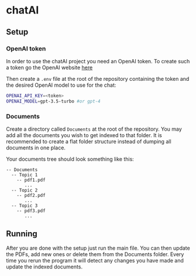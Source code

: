 # chatAI

## Setup

### OpenAI token

In order to use the chatAI project you need an OpenAI token.
To create such a token go the OpenAI website [here](https://platform.openai.com/overview)

Then create a `.env` file at the root of the repository containing the token and the desired
OpenAI model to use for the chat:

```bash
OPENAI_API_KEY=<token>
OPENAI_MODEL=gpt-3.5-turbo #or gpt-4
```

### Documents

Create a directory called `Documents` at the root of the repository.
You may add all the documents you wish to get indexed to that folder.
It is recommended to create a flat folder structure instead of dumping
all documents in one place.

Your documents tree should look something like this:

```text
-- Documents
  -- Topic 1
    -- pdf1.pdf
       ...
  -- Topic 2
    -- pdf2.pdf
       ...
  -- Topic 3
    -- pdf3.pdf
       ...
```

## Running

After you are done with the setup just run the main file.
You can then update the PDFs, add new ones or delete them from the 
Documents folder. Every time you rerun the program it will detect
any changes you have made and update the indexed documents.